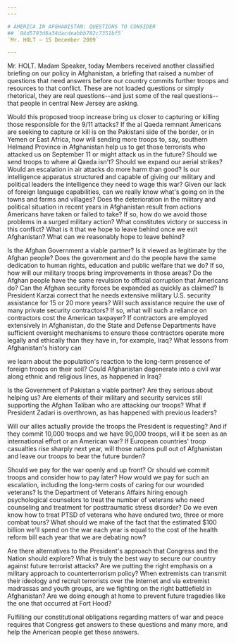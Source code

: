 ```yaml
---
---

# AMERICA IN AFGHANISTAN: QUESTIONS TO CONSIDER
## `04d5793d6a34dacdeabbb782c7351bf5`
`Mr. HOLT — 15 December 2009`

---
```



Mr. HOLT. Madam Speaker, today Members received another classified 
briefing on our policy in Afghanistan, a briefing that raised a number 
of questions that need answers before our country commits further 
troops and resources to that conflict. These are not loaded questions 
or simply rhetorical, they are real questions--and just some of the 
real questions--that people in central New Jersey are asking.

Would this proposed troop increase bring us closer to capturing or 
killing those responsible for the 9/11 attacks? If the al Qaeda remnant 
Americans are seeking to capture or kill is on the Pakistani side of 
the border, or in Yemen or East Africa, how will sending more troops 
to, say, southern Helmand Province in Afghanistan help us to get those 
terrorists who attacked us on September 11 or might attack us in the 
future? Should we send troops to where al Qaeda isn't? Should we expand 
our aerial strikes? Would an escalation in air attacks do more harm 
than good? Is our intelligence apparatus structured and capable of 
giving our military and political leaders the intelligence they need to 
wage this war? Given our lack of foreign language capabilities, can we 
really know what's going on in the towns and farms and villages? Does 
the deterioration in the military and political situation in recent 
years in Afghanistan result from actions Americans have taken or failed 
to take? If so, how do we avoid those problems in a surged military 
action? What constitutes victory or success in this conflict? What is 
it that we hope to leave behind once we exit Afghanistan? What can we 
reasonably hope to leave behind?

Is the Afghan Government a viable partner? Is it viewed as legitimate 
by the Afghan people? Does the government and do the people have the 
same dedication to human rights, education and public welfare that we 
do? If so, how will our military troops bring improvements in those 
areas? Do the Afghan people have the same revulsion to official 
corruption that Americans do? Can the Afghan security forces be 
expanded as quickly as claimed? Is President Karzai correct that he 
needs extensive military U.S. security assistance for 15 or 20 more 
years? Will such assistance require the use of many private security 
contractors? If so, what will such a reliance on contractors cost the 
American taxpayer? If contractors are employed extensively in 
Afghanistan, do the State and Defense Departments have sufficient 
oversight mechanisms to ensure those contractors operate more legally 
and ethically than they have in, for example, Iraq? What lessons from 
Afghanistan's history can


we learn about the population's reaction to the long-term presence of 
foreign troops on their soil? Could Afghanistan degenerate into a civil 
war along ethnic and religious lines, as happened in Iraq?

Is the Government of Pakistan a viable partner? Are they serious 
about helping us? Are elements of their military and security services 
still supporting the Afghan Taliban who are attacking our troops? What 
if President Zadari is overthrown, as has happened with previous 
leaders?

Will our allies actually provide the troops the President is 
requesting? And if they commit 10,000 troops and we have 90,000 troops, 
will it be seen as an international effort or an American war? If 
European countries' troop casualties rise sharply next year, will those 
nations pull out of Afghanistan and leave our troops to bear the future 
burden?

Should we pay for the war openly and up front? Or should we commit 
troops and consider how to pay later? How would we pay for such an 
escalation, including the long-term costs of caring for our wounded 
veterans? Is the Department of Veterans Affairs hiring enough 
psychological counselors to treat the number of veterans who need 
counseling and treatment for posttraumatic stress disorder? Do we even 
know how to treat PTSD of veterans who have endured two, three or more 
combat tours? What should we make of the fact that the estimated $100 
billion we'll spend on the war each year is equal to the cost of the 
health reform bill each year that we are debating now?

Are there alternatives to the President's approach that Congress and 
the Nation should explore? What is truly the best way to secure our 
country against future terrorist attacks? Are we putting the right 
emphasis on a military approach to counterterrorism policy? When 
extremists can transmit their ideology and recruit terrorists over the 
Internet and via extremist madrassas and youth groups, are we fighting 
on the right battlefield in Afghanistan? Are we doing enough at home to 
prevent future tragedies like the one that occurred at Fort Hood?

Fulfilling our constitutional obligations regarding matters of war 
and peace requires that Congress get answers to these questions and 
many more, and help the American people get these answers.
